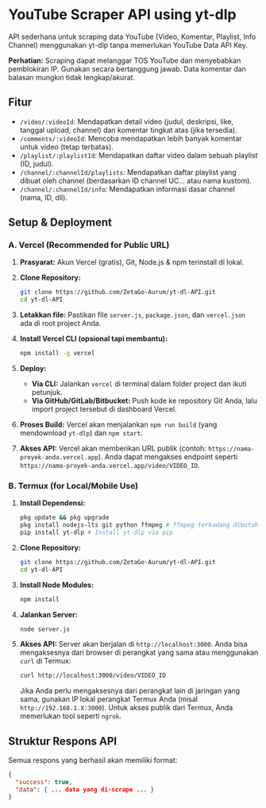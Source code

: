 # YouTube Scraper API using yt-dlp

API sederhana untuk scraping data YouTube (Video, Komentar, Playlist, Info Channel) menggunakan yt-dlp tanpa memerlukan YouTube Data API Key.

**Perhatian:** Scraping dapat melanggar TOS YouTube dan menyebabkan pemblokiran IP. Gunakan secara bertanggung jawab. Data komentar dan balasan mungkin tidak lengkap/akurat.

## Fitur

-   `/video/:videoId`: Mendapatkan detail video (judul, deskripsi, like, tanggal upload, channel) dan komentar tingkat atas (jika tersedia).
-   `/comments/:videoId`: Mencoba mendapatkan lebih banyak komentar untuk video (tetap terbatas).
-   `/playlist/:playlistId`: Mendapatkan daftar video dalam sebuah playlist (ID, judul).
-   `/channel/:channelId/playlists`: Mendapatkan daftar playlist yang dibuat oleh channel (berdasarkan ID channel UC... atau nama kustom).
-   `/channel/:channelId/info`: Mendapatkan informasi dasar channel (nama, ID, dll).

## Setup & Deployment

### A. Vercel (Recommended for Public URL)

1.  **Prasyarat:** Akun Vercel (gratis), Git, Node.js & npm terinstall di lokal.
2.  **Clone Repository:**
    ```bash
    git clone https://github.com/ZetaGo-Aurum/yt-dl-API.git
    cd yt-dl-API
    ```
3.  **Letakkan file:** Pastikan file `server.js`, `package.json`, dan `vercel.json` ada di root project Anda.
4.  **Install Vercel CLI (opsional tapi membantu):**
    ```bash
    npm install -g vercel
    ```
5.  **Deploy:**
    -   **Via CLI:** Jalankan `vercel` di terminal dalam folder project dan ikuti petunjuk.
    -   **Via GitHub/GitLab/Bitbucket:** Push kode ke repository Git Anda, lalu import project tersebut di dashboard Vercel.

6.  **Proses Build:** Vercel akan menjalankan `npm run build` (yang mendownload `yt-dlp`) dan `npm start`.
7.  **Akses API:** Vercel akan memberikan URL publik (contoh: `https://nama-proyek-anda.vercel.app`). Anda dapat mengakses endpoint seperti `https://nama-proyek-anda.vercel.app/video/VIDEO_ID`.

### B. Termux (for Local/Mobile Use)

1.  **Install Dependensi:**
    ```bash
    pkg update && pkg upgrade
    pkg install nodejs-lts git python ffmpeg # ffmpeg terkadang dibutuhkan oleh yt-dlp
    pip install yt-dlp # Install yt-dlp via pip
    ```
2.  **Clone Repository:**
    ```bash
    git clone https://github.com/ZetaGo-Aurum/yt-dl-API.git
    cd yt-dl-API
    ```
3.  **Install Node Modules:**
    ```bash
    npm install
    ```
4.  **Jalankan Server:**
    ```bash
    node server.js
    ```
5.  **Akses API:** Server akan berjalan di `http://localhost:3000`. Anda bisa mengaksesnya dari browser di perangkat yang sama atau menggunakan `curl` di Termux:
    ```bash
    curl http://localhost:3000/video/VIDEO_ID
    ```
    Jika Anda perlu mengaksesnya dari perangkat lain di jaringan yang sama, gunakan IP lokal perangkat Termux Anda (misal `http://192.168.1.X:3000`). Untuk akses publik dari Termux, Anda memerlukan tool seperti `ngrok`.

## Struktur Respons API

Semua respons yang berhasil akan memiliki format:

```json
{
  "success": true,
  "data": { ... data yang di-scrape ... }
}
